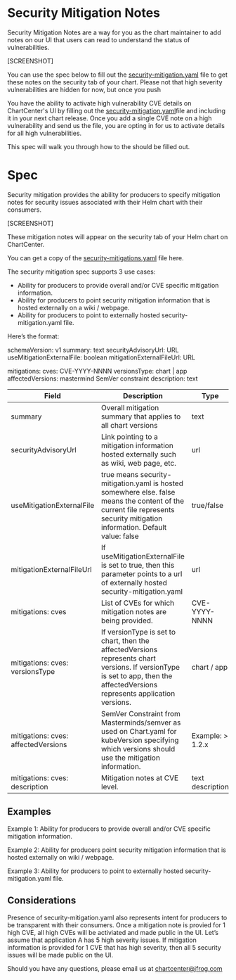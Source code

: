 # Security Mitigation Notes

Security Mitigation Notes are a way for you as the chart maintainer to add notes on our UI that users can read to understand the status of vulnerabilities. 

[SCREENSHOT]

You can use the spec below to fill out the [security-mitigation.yaml](https://github.com/jfrog/chartcenter/blob/master/docs/security-mitigation.yaml) file to get these notes on the security tab of your chart. Please not that high severity vulnerabilities are hidden for now, but once you push 

You have the ability to activate high vulnerability CVE details on ChartCenter's UI by filling out the [security-mitigation.yaml](https://github.com/jfrog/chartcenter/blob/master/docs/security-mitigation.yaml)file and including it in your next chart release. Once you add a single CVE note on a high vulnerability and send us the file, you are opting in for us to activate details for all high vulnerabilities. 



This spec will walk you through how to the  should be filled out.

# Spec

Security mitigation provides the ability for producers to specify mitigation notes for security issues associated with their Helm chart with their consumers.

[SCREENSHOT]

These mitigation notes will appear on the security tab of your Helm chart on ChartCenter.

You can get a copy of the [security-mitigations.yaml](https://github.com/jfrog/chartcenter/blob/master/docs/security-mitigation.yaml) file here.

The security mitigation spec supports 3 use cases:
* Ability for producers to provide overall and/or CVE specific mitigation information. 
* Ability for producers to point security mitigation information that is hosted externally on a wiki / webpage.
* Ability for producers to point to externally hosted security-mitigation.yaml file.

Here’s the format:

schemaVersion: v1
summary: text
securityAdvisoryUrl: URL
useMitigationExternalFile: boolean
mitigationExternalFileUrl: URL

mitigations:
cves: 
  CVE-YYYY-NNNN
  versionsType: chart | app
  affectedVersions: mastermind SemVer constraint
  description: text

| Field  | Description | Type |
| ------------- | ------------- | ---- |
| summary  | Overall mitigation summary that applies to all chart versions  | text |
| securityAdvisoryUrl | Link pointing to a mitigation information hosted externally such as wiki, web page, etc. | url |
| useMitigationExternalFile | true means security-mitigation.yaml is hosted somewhere else. false means the content of the current file represents security mitigation information. Default value: false | true/false | 
| mitigationExternalFileUrl | If useMitigationExternalFile is set to true, then this parameter points to a url of externally hosted security-mitigation.yaml | url | 
| mitigations: cves | List of CVEs for which mitigation notes are being provided. | CVE-YYYY-NNNN | 
| mitigations: cves: versionsType | If versionType is set to chart, then the affectedVersions represents chart versions. If versionType is set to app, then the affectedVersions represents application versions. | chart / app | 
| mitigations: cves: affectedVersions | SemVer Constraint from Masterminds/semver as used on Chart.yaml for kubeVersion specifying which versions should use the mitigation information. | Example: > 1.2.x || < 2.5.8 | 
| mitigations: cves: description | Mitigation notes at CVE level. | text description | 

## Examples
Example 1: Ability for producers to provide overall and/or CVE specific mitigation information. 

Example 2: Ability for producers point security mitigation information that is hosted externally on wiki / webpage.

Example 3: Ability for producers to point to externally hosted security-mitigation.yaml file.

## Considerations
Presence of security-mitigation.yaml also represents intent for producers to be transparent with their consumers. Once a mitigation note is provied for 1 high CVE, all high CVEs will be activiated and made public in the UI. Let’s assume that application A has 5 high severity issues. If mitigation information is provided for 1 CVE that has high severity, then all 5 security issues will be made public on the UI.

Should you have any questions, please email us at [chartcenter@jfrog.com](mailto:chartcenter@jfrog.com)


